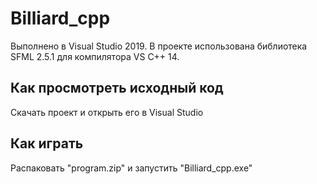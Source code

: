 # Billiard_cpp
Выполнено в Visual Studio 2019. В проекте использована библиотека SFML 2.5.1 для компилятора VS C++ 14.

## Как просмотреть исходный код
Скачать проект и открыть его в Visual Studio

## Как играть
Распаковать "program.zip" и запустить "Billiard_cpp.exe"
